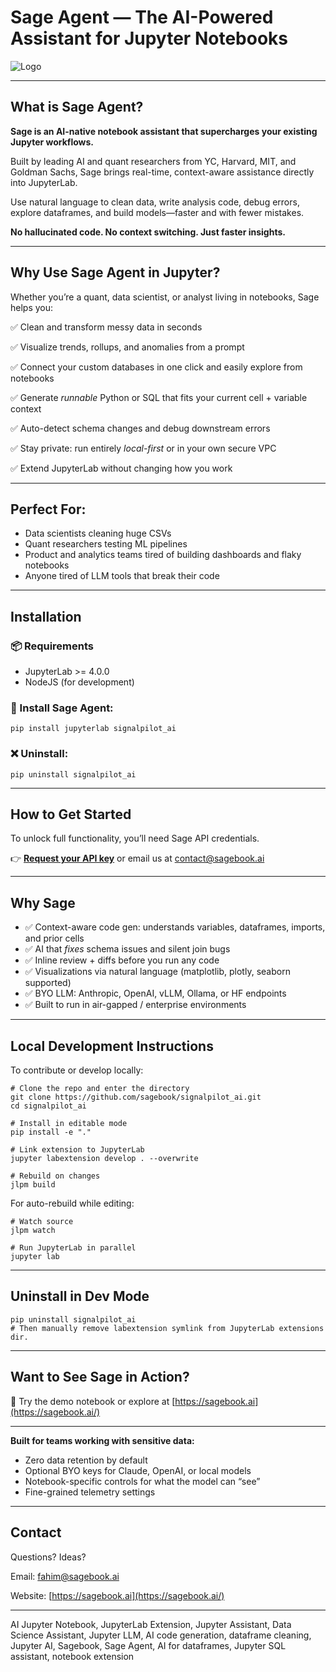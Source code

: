 # **Sage Agent — The AI-Powered Assistant for Jupyter Notebooks**

![Logo](https://i.imgur.com/JdA8ilQ.png)

---

## **What is Sage Agent?**

**Sage is an AI-native notebook assistant that supercharges your existing Jupyter workflows.**

Built by leading AI and quant researchers from YC, Harvard, MIT, and Goldman Sachs, Sage brings real-time, context-aware assistance directly into JupyterLab.

Use natural language to clean data, write analysis code, debug errors, explore dataframes, and build models—faster and with fewer mistakes.

**No hallucinated code. No context switching. Just faster insights.**

---

## **Why Use Sage Agent in Jupyter?**

Whether you’re a quant, data scientist, or analyst living in notebooks, Sage helps you:

✅ Clean and transform messy data in seconds

✅ Visualize trends, rollups, and anomalies from a prompt

✅ Connect your custom databases in one click and easily explore from notebooks 

✅ Generate *runnable* Python or SQL that fits your current cell + variable context

✅ Auto-detect schema changes and debug downstream errors

✅ Stay private: run entirely *local-first* or in your own secure VPC

✅ Extend JupyterLab without changing how you work

---

## **Perfect For:**

- Data scientists cleaning huge CSVs
- Quant researchers testing ML pipelines
- Product and analytics teams tired of building dashboards and flaky notebooks
- Anyone tired of LLM tools that break their code

---

## **Installation**

### **📦 Requirements**

- JupyterLab >= 4.0.0
- NodeJS (for development)

### **🧠 Install Sage Agent:**

```
pip install jupyterlab signalpilot_ai
```

### **❌ Uninstall:**

```
pip uninstall signalpilot_ai
```

---

## **How to Get Started**

To unlock full functionality, you’ll need Sage API credentials.

👉 [**Request your API key**](https://sagebook.ai/#contact) or email us at [contact@sagebook.ai](mailto:contact@sagebook.ai)

---

## **Why Sage**

- ✅ Context-aware code gen: understands variables, dataframes, imports, and prior cells
- ✅ AI that *fixes* schema issues and silent join bugs
- ✅ Inline review + diffs before you run any code
- ✅ Visualizations via natural language (matplotlib, plotly, seaborn supported)
- ✅ BYO LLM: Anthropic, OpenAI, vLLM, Ollama, or HF endpoints
- ✅ Built to run in air-gapped / enterprise environments

---

## **Local Development Instructions**

To contribute or develop locally:

```
# Clone the repo and enter the directory
git clone https://github.com/sagebook/signalpilot_ai.git
cd signalpilot_ai

# Install in editable mode
pip install -e "."

# Link extension to JupyterLab
jupyter labextension develop . --overwrite

# Rebuild on changes
jlpm build
```

For auto-rebuild while editing:

```
# Watch source
jlpm watch

# Run JupyterLab in parallel
jupyter lab
```

---

## **Uninstall in Dev Mode**

```
pip uninstall signalpilot_ai
# Then manually remove labextension symlink from JupyterLab extensions dir.
```

---

## **Want to See Sage in Action?**

🎥 Try the demo notebook or explore at [https://sagebook.ai](https://sagebook.ai/)

---

**Built for teams working with sensitive data:**

- Zero data retention by default
- Optional BYO keys for Claude, OpenAI, or local models
- Notebook-specific controls for what the model can “see”
- Fine-grained telemetry settings

---

## **Contact**

Questions? Ideas?

Email: [fahim@sagebook.ai](mailto:fahim@sagebook.ai)

Website: [https://sagebook.ai](https://sagebook.ai/)

---

AI Jupyter Notebook, JupyterLab Extension, Jupyter Assistant, Data Science Assistant, Jupyter LLM, AI code generation, dataframe cleaning, Jupyter AI, Sagebook, Sage Agent, AI for dataframes, Jupyter SQL assistant, notebook extension
